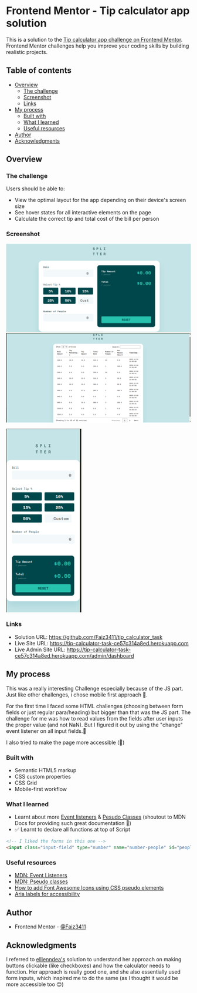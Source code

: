 # Frontend Mentor - Tip calculator app solution

This is a solution to the [Tip calculator app challenge on Frontend Mentor](https://www.frontendmentor.io/challenges/tip-calculator-app-ugJNGbJUX). Frontend Mentor challenges help you improve your coding skills by building realistic projects.

## Table of contents

- [Overview](#overview)
  - [The challenge](#the-challenge)
  - [Screenshot](#screenshot)
  - [Links](#links)
- [My process](#my-process)
  - [Built with](#built-with)
  - [What I learned](#what-i-learned)
  - [Useful resources](#useful-resources)
- [Author](#author)
- [Acknowledgments](#acknowledgments)


## Overview

### The challenge

Users should be able to:

- View the optimal layout for the app depending on their device's screen size
- See hover states for all interactive elements on the page
- Calculate the correct tip and total cost of the bill per person

### Screenshot

![tip_calculator_task_web_view.png](./tip_calculator_task_web_view.png)
![tip_calculator_task_web_admin_view.png](./tip_calculator_task_web_admin_view.png)

<div>

  <img src="tip_calculator_task_responsive_view.png" align="center"  height="500px"/>

</div>

### Links

- Solution URL: https://github.com/Faiz3411/tip_calculator_task
- Live Site URL: https://tip-calculator-task-ce57c314a8ed.herokuapp.com
- Live Admin Site URL: https://tip-calculator-task-ce57c314a8ed.herokuapp.com/admin/dashboard

## My process

This was a really interesting Challenge especially because of the JS part. Just like other challenges, i chose mobile first approach 📱. 

For the first time I faced some HTML challenges (choosing between form fields or just regular para/heading) but bigger than that was the JS part. The challenge for me was how to read values from the fields after user inputs the proper value (and not NaN). But I figured it out by using the "change" event listener on all input fields.🤔

I also tried to make the page more accessible (🤞)
### Built with

- Semantic HTML5 markup
- CSS custom properties
- CSS Grid
- Mobile-first workflow

### What I learned

- Learnt about more [Event listeners](https://developer.mozilla.org/en-US/docs/Web/Events) & [Pesudo Classes](https://developer.mozilla.org/en-US/docs/Web/CSS/Pseudo-classes) (shoutout to MDN Docs for providing such great documentation 🤩)
- ✅ Learnt to declare all functions at top of Script


```html
<!-- I liked the forms in this one -->
<input class="input-field" type="number" name="number-people" id="people-count" placeholder="0" aria-label="enter-number-of-people" required aria-required="The number of people cannot be 0" min="0" max="100" />
```

### Useful resources

- [MDN: Event Listeners](https://developer.mozilla.org/en-US/docs/Web/Events)
- [MDN: Pseudo classes](https://developer.mozilla.org/en-US/docs/Web/Events)
- [How to add Font Awesome Icons using CSS pseudo elements](https://fontawesome.com/v5.15/how-to-use/on-the-web/advanced/css-pseudo-elements)
- [Aria labels for accessibility](https://www.aditus.io/aria/aria-label/)

## Author

- Frontend Mentor - [@Faiz3411](https://www.frontendmentor.io/profile/Faiz3411)

## Acknowledgments

I referred to [ellienndea's](https://github.com/ellienndea/tip-calculator-app) solution to understand her approach on making buttons clickable (like checkboxes) and how the calculator needs to function. Her approach is really good one, and she also essentially used form inputs, which inspired me to do the same (as I thought it would be more accessible too 😊)
